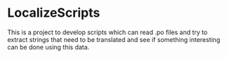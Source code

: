 LocalizeScripts
===============

This is a project to develop scripts which can read .po files and try to extract strings that need to be translated and see if something interesting can be done using this data.
